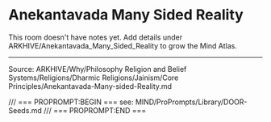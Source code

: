 # Anekantavada Many Sided Reality

This room doesn't have notes yet. Add details under ARKHIVE/Anekantavada_Many_Sided_Reality to grow the Mind Atlas.

---
Source: ARKHIVE/Why/Philosophy Religion and Belief Systems/Religions/Dharmic Religions/Jainism/Core Principles/Anekantavada-Many-sided-Reality.md

/// === PROPROMPT:BEGIN ===
see: MIND/ProPrompts/Library/DOOR-Seeds.md
/// === PROPROMPT:END ===
